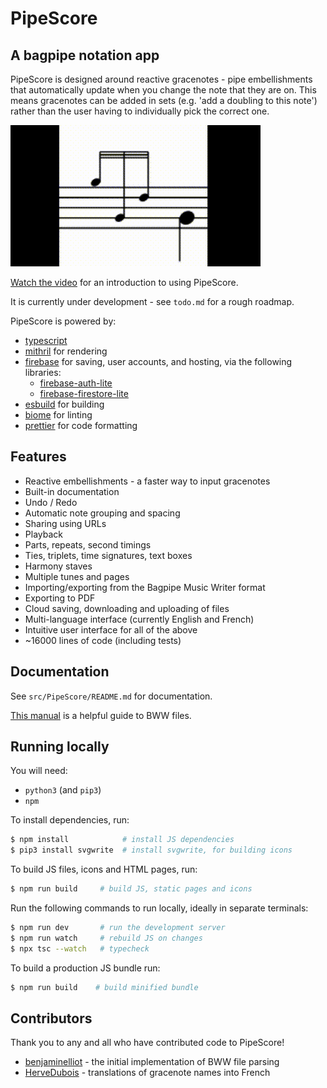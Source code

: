 # PipeScore

## A bagpipe notation app

PipeScore is designed around reactive gracenotes - pipe embellishments that automatically update when you change the note that they are on. This means gracenotes can be added in sets (e.g. 'add a doubling to this note') rather than the user having to individually pick the correct one.

![GIF of reactive gracenote](dragging-gracenote.gif)

[Watch the video](https://pipescore.web.app/help) for an introduction to using PipeScore.

It is currently under development - see `todo.md` for a rough roadmap.

PipeScore is powered by:

- [typescript](https://www.typescriptlang.org/)
- [mithril](https://mithril.js.org/) for rendering
- [firebase](https://firebase.google.com) for saving, user accounts, and hosting, via the following libraries:
  - [firebase-auth-lite](https://github.com/samuelgozi/firebase-auth-lite)
  - [firebase-firestore-lite](https://github.com/samuelgozi/firebase-firestore-lite)
- [esbuild](https://github.com/evanw/esbuild) for building
- [biome](https://biomejs.dev/) for linting
- [prettier](https://prettier.io) for code formatting

## Features

- Reactive embellishments - a faster way to input gracenotes
- Built-in documentation
- Undo / Redo
- Automatic note grouping and spacing
- Sharing using URLs
- Playback
- Parts, repeats, second timings
- Ties, triplets, time signatures, text boxes
- Harmony staves
- Multiple tunes and pages
- Importing/exporting from the Bagpipe Music Writer format
- Exporting to PDF
- Cloud saving, downloading and uploading of files
- Multi-language interface (currently English and French)
- Intuitive user interface for all of the above
- ~16000 lines of code (including tests)

## Documentation

See `src/PipeScore/README.md` for documentation.

[This manual](http://bagpipe.ddg-hansa.com/Bagpipe_Reader.pdf) is a helpful guide to BWW files.

## Running locally

You will need:

- `python3` (and `pip3`)
- `npm`

To install dependencies, run:

```bash
$ npm install            # install JS dependencies
$ pip3 install svgwrite  # install svgwrite, for building icons
```

To build JS files, icons and HTML pages, run:

```bash
$ npm run build     # build JS, static pages and icons
```

Run the following commands to run locally, ideally in separate terminals:

```bash
$ npm run dev       # run the development server
$ npm run watch     # rebuild JS on changes
$ npx tsc --watch   # typecheck
```

To build a production JS bundle run:

```bash
$ npm run build    # build minified bundle
```

## Contributors

Thank you to any and all who have contributed code to PipeScore!

- [benjaminelliot](https://github.com/benjaminelliot) - the initial implementation of BWW file parsing
- [HerveDubois](https://github.com/HervePierreDubois) - translations of gracenote names into French
